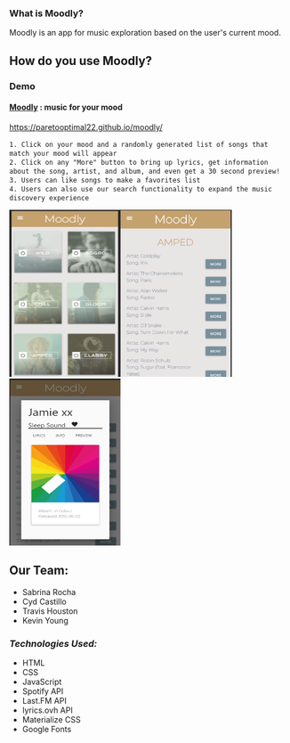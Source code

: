 ### What is Moodly?

Moodly is an app for music exploration based on the user's current mood. 
  
## How do you use Moodly?
  
  ### Demo
  #### [Moodly]( https://paretooptimal22.github.io/moodly/) : music for your mood
  
  https://paretooptimal22.github.io/moodly/

    1. Click on your mood and a randomly generated list of songs that match your mood will appear
    2. Click on any "More" button to bring up lyrics, get information about the song, artist, and album, and even get a 30 second preview!
    3. Users can like songs to make a favorites list
    4. Users can also use our search functionality to expand the music discovery experience

<img src="/assets/images/moodly.PNG" height="300" width="200"><img src="/assets/images/moodly2.PNG" height="300" width="200"><img src="/assets/images/moodly3.PNG" height="300" width="200">
  

## Our Team:
 * Sabrina Rocha 
 * Cyd Castillo 
 * Travis Houston
 * Kevin Young 

### *Technologies Used:*
  * HTML
  * CSS
  * JavaScript
  * Spotify API
  * Last.FM API
  * lyrics.ovh API
  * Materialize CSS
  * Google Fonts
